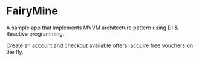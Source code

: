 # FairyMine

A sample app that implements MVVM architecture pattern using DI &amp; Reactive programming.

Create an account and checkout available offers; acquire free vouchers on the fly. 